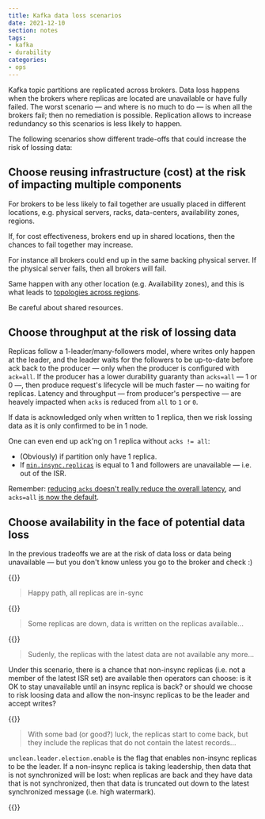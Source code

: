 ```yaml
---
title: Kafka data loss scenarios
date: 2021-12-10
section: notes
tags:
- kafka
- durability
categories: 
- ops
---
```


Kafka topic partitions are replicated across brokers.
Data loss happens when the brokers where replicas are located are unavailable or have fully failed.
The worst scenario — and where is no much to do — is when all the brokers fail; then no remediation is possible.
Replication allows to increase redundancy so this scenarios is less likely to happen.

The following scenarios show different trade-offs that could increase the risk of lossing data:

## Choose reusing infrastructure (cost) at the risk of impacting multiple components

For brokers to be less likely to fail together are usually placed in different locations, e.g. physical servers, racks, data-centers, availability zones, regions.

If, for cost effectiveness, brokers end up in shared locations, then the chances to fail together may increase.

For instance all brokers could end up in the same backing physical server.
If the physical server fails, then all brokers will fail.

Same happen with any other location (e.g. Availability zones), and this is what leads to [topologies across regions](https://docs.confluent.io/platform/current/multi-dc-deployments/multi-region.html).

Be careful about shared resources.

## Choose throughput at the risk of lossing data

Replicas follow a 1-leader/many-followers model, where writes only happen at the leader, and the leader waits for the followers to be up-to-date before ack back to the producer — only when the producer is configured with `ack=all`.
If the producer has a lower durability guaranty than `acks=all` — 1 or 0 —, then produce request's lifecycle will be much faster — no waiting for replicas. 
Latency and throughput — from producer's perspective — are heavely impacted when `acks` is reduced from `all` to `1` or `0`.

If data is acknowledged only when written to 1 replica, then we risk lossing data as it is only confirmed to be in 1 node.

One can even end up ack'ng on 1 replica without `acks != all`:

- (Obviously) if partition only have 1 replica.
- If [`min.insync.replicas`](/til/2021-12-02-kafka-min-isr/) is equal to 1 and followers are unavailable — i.e. out of the ISR.

Remember: [reducing `acks` doesn't really reduce the overall latency](/til/2021-12-09-kafka-reducing-acks-and-latency/), and `acks=all` [is now the default](/til/2021-12-09-kafka-v3-idempotent-acks-all/).

## Choose availability in the face of potential data loss

In the previous tradeoffs we are at the risk of data loss or data being unavailable — but you don't know unless you go to the broker and check :)

{{<zoom-img src="data-loss-1.png">}}

> Happy path, all replicas are in-sync

{{<zoom-img src="data-loss-2.png">}}

> Some replicas are down, data is written on the replicas available...

{{<zoom-img src="data-loss-3.png">}}

> Sudenly, the replicas with the latest data are not available any more...

Under this scenario, there is a chance that non-insync replicas (i.e. not a member of the latest ISR set) are available then operators can choose: is it OK to stay unavailable until an insync replica is back? or should we choose to risk loosing data and allow the non-insync replicas to be the leader and accept writes?

{{<zoom-img src="data-loss-4.png">}}

> With some bad (or good?) luck, the replicas start to come back, but they include the replicas that do not contain the latest records...

`unclean.leader.election.enable` is the flag that enables non-insync replicas to be the leader.
If a non-insync replica is taking leadership, then data that is not synchronized will be lost:
when replicas are back and they have data that is not synchronized, then that data is truncated out down to the latest synchronized message (i.e. high watermark).

{{<zoom-img src="data-loss-5.png">}}
